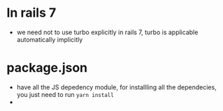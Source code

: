 # In rails 7 
- we need not to use turbo explicitly in rails 7, turbo is applicable automatically implicitly 






# package.json 
- have all the JS depedency module, for installling all the dependecies, you just need to run 
    `yarn install`
- 